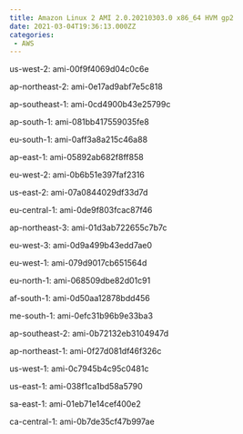 ```yaml
---
title: Amazon Linux 2 AMI 2.0.20210303.0 x86_64 HVM gp2
date: 2021-03-04T19:36:13.000ZZ
categories:
 - AWS
---
```


us-west-2: ami-00f9f4069d04c0c6e

ap-northeast-2: ami-0e17ad9abf7e5c818

ap-southeast-1: ami-0cd4900b43e25799c

ap-south-1: ami-081bb417559035fe8

eu-south-1: ami-0aff3a8a215c46a88

ap-east-1: ami-05892ab682f8ff858

eu-west-2: ami-0b6b51e397faf2316

us-east-2: ami-07a0844029df33d7d

eu-central-1: ami-0de9f803fcac87f46

ap-northeast-3: ami-01d3ab722655c7b7c

eu-west-3: ami-0d9a499b43edd7ae0

eu-west-1: ami-079d9017cb651564d

eu-north-1: ami-068509dbe82d01c91

af-south-1: ami-0d50aa12878bdd456

me-south-1: ami-0efc31b96b9e33ba3

ap-southeast-2: ami-0b72132eb3104947d

ap-northeast-1: ami-0f27d081df46f326c

us-west-1: ami-0c7945b4c95c0481c

us-east-1: ami-038f1ca1bd58a5790

sa-east-1: ami-01eb71e14cef400e2

ca-central-1: ami-0b7de35cf47b997ae

